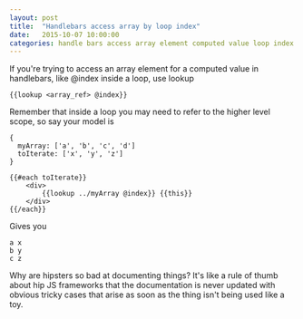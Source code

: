 ```yaml
---
layout: post
title:  "Handlebars access array by loop index"
date:   2015-10-07 10:00:00
categories: handle bars access array element computed value loop index
---
```


If you're trying to access an array element for a computed value in handlebars, like @index inside a loop, use lookup

```{{lookup <array_ref> @index}}```

Remember that inside a loop you may need to refer to the higher level scope, so say your model is

```
{
  myArray: ['a', 'b', 'c', 'd']
  toIterate: ['x', 'y', 'z']
}

{{#each toIterate}}
	<div>
		{{lookup ../myArray @index}} {{this}}
	</div>
{{/each}}
```

Gives you
```
a x
b y
c z
```

Why are hipsters so bad at documenting things? It's like a rule of thumb about hip JS frameworks that the documentation is never updated
with obvious tricky cases that arise as soon as the thing isn't being used like a toy.

